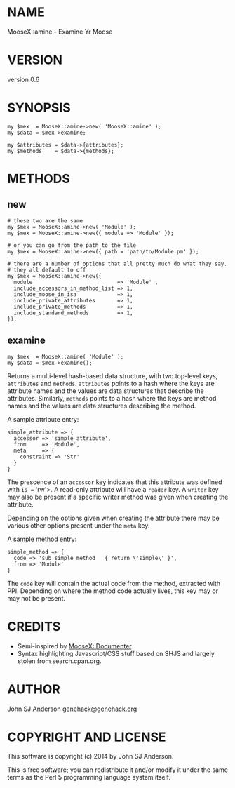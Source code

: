 # NAME

MooseX::amine - Examine Yr Moose

# VERSION

version 0.6

# SYNOPSIS

    my $mex  = MooseX::amine->new( 'MooseX::amine' );
    my $data = $mex->examine;

    my $attributes = $data->{attributes};
    my $methods    = $data->{methods};

# METHODS

## new

    # these two are the same
    my $mex = MooseX::amine->new( 'Module' );
    my $mex = MooseX::amine->new({ module => 'Module' });

    # or you can go from the path to the file
    my $mex = MooseX::amine->new({ path = 'path/to/Module.pm' });

    # there are a number of options that all pretty much do what they say.
    # they all default to off
    my $mex = MooseX::amine->new({
      module                           => 'Module' ,
      include_accessors_in_method_list => 1,
      include_moose_in_isa             => 1,
      include_private_attributes       => 1,
      include_private_methods          => 1,
      include_standard_methods         => 1,
    });

## examine

    my $mex  = MooseX::amine( 'Module' );
    my $data = $mex->examine();

Returns a multi-level hash-based data structure, with two top-level keys,
`attributes` and `methods`. `attributes` points to a hash where the keys
are attribute names and the values are data structures that describe the
attributes. Similarly, `methods` points to a hash where the keys are method
names and the values are data structures describing the method.

A sample attribute entry:

    simple_attribute => {
      accessor => 'simple_attribute',
      from     => 'Module',
      meta     => {
        constraint => 'Str'
      }
    }

The prescence of an `accessor` key indicates that this attribute was defined
with `is =` 'rw'>. A read-only attribute will have a `reader` key. A
`writer` key may also be present if a specific writer method was given when
creating the attribute.

Depending on the options given when creating the attribute there may be
various other options present under the `meta` key.

A sample method entry:

    simple_method => {
      code => 'sub simple_method   { return \'simple\' }',
      from => 'Module'
    }

The `code` key will contain the actual code from the method, extracted with
PPI. Depending on where the method code actually lives, this key may or may
not be present.

# CREDITS

- Semi-inspired by [MooseX::Documenter](https://metacpan.org/pod/MooseX::Documenter).
- Syntax highlighting Javascript/CSS stuff based on SHJS and largely stolen from search.cpan.org.

# AUTHOR

John SJ Anderson <genehack@genehack.org>

# COPYRIGHT AND LICENSE

This software is copyright (c) 2014 by John SJ Anderson.

This is free software; you can redistribute it and/or modify it under
the same terms as the Perl 5 programming language system itself.
